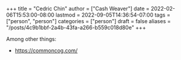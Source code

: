 +++
title = "Cedric Chin"
author = ["Cash Weaver"]
date = 2022-02-06T15:53:00-08:00
lastmod = 2022-09-05T14:36:54-07:00
tags = ["person", "person"]
categories = ["person"]
draft = false
aliases = "/posts/4c9b1bbf-2a4b-43fa-a266-b559c018d80e"
+++

Among other things:

-   <https://commoncog.com/>
